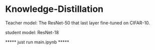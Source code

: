 # Knowledge-Distillation
Teacher model: The ResNet-50 that last layer fine-tuned on CIFAR-10. 

student model: ResNet-18

***** just run main.ipynb *****
